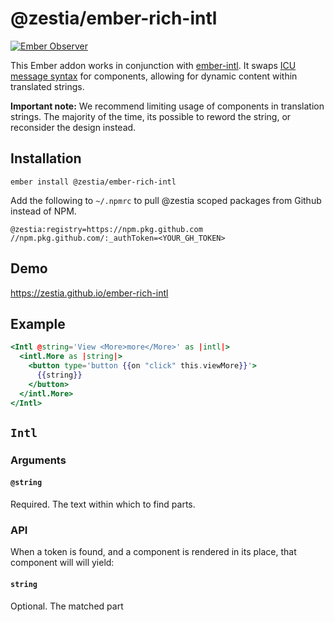 # @zestia/ember-rich-intl

[![Ember Observer][ember-observer-badge]][ember-observer-url]

<!-- [![GitHub Actions][github-actions-badge]][github-actions-url] -->

[npm-badge]: https://img.shields.io/npm/v/@zestia/ember-rich-intl.svg
[npm-badge-url]: https://www.npmjs.com/package/@zestia/ember-rich-intl
[github-actions-badge]: https://github.com/zestia/ember-rich-intl/workflows/CI/badge.svg
[github-actions-url]: https://github.com/zestia/ember-rich-intl/actions
[ember-observer-badge]: https://emberobserver.com/badges/-zestia-ember-rich-intl.svg
[ember-observer-url]: https://emberobserver.com/addons/@zestia/ember-rich-intl

This Ember addon works in conjunction with [ember-intl](https://github.com/ember-intl/ember-intl). It swaps [ICU message syntax](https://formatjs.io/docs/core-concepts/icu-syntax/#rich-text-formatting) for components, allowing for dynamic content within translated strings.

**Important note:** We recommend limiting usage of components in translation strings. The majority of the time, its possible to reword the string, or reconsider the design instead.

## Installation

```
ember install @zestia/ember-rich-intl
```

Add the following to `~/.npmrc` to pull @zestia scoped packages from Github instead of NPM.

```
@zestia:registry=https://npm.pkg.github.com
//npm.pkg.github.com/:_authToken=<YOUR_GH_TOKEN>
```

## Demo

https://zestia.github.io/ember-rich-intl

## Example

```hbs
<Intl @string='View <More>more</More>' as |intl|>
  <intl.More as |string|>
    <button type='button {{on "click" this.viewMore}}'>
      {{string}}
    </button>
  </intl.More>
</Intl>
```

## `Intl`

### Arguments

#### `@string`

Required. The text within which to find parts.

### API

When a token is found, and a component is rendered in its place, that component will will yield:

#### `string`

Optional. The matched part
